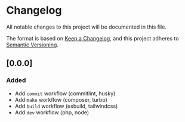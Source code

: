 # Changelog

All notable changes to this project will be documented in this file.

The format is based on [Keep a Changelog](https://keepachangelog.com/en/1.1.0/), and this project adheres to
[Semantic Versioning](https://semver.org/spec/v2.0.0.html).

## [0.0.0]

### Added

- Add `commit` workflow (commitlint, husky)
- Add `make` workflow (composer, turbo)
- Add `build` workflow (esbuild, tailwindcss)
- Add `dev` workflow (php, node)
